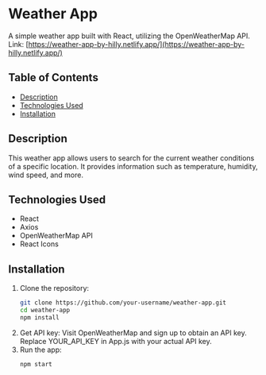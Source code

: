 # Weather App

A simple weather app built with React, utilizing the OpenWeatherMap API.  
Link: [https://weather-app-by-hilly.netlify.app/](https://weather-app-by-hilly.netlify.app/)

## Table of Contents
- [Description](#description)
- [Technologies Used](#technologies-used)
- [Installation](#installation)

## Description
This weather app allows users to search for the current weather conditions of a specific location. It provides information such as temperature, humidity, wind speed, and more.

## Technologies Used
- React
- Axios
- OpenWeatherMap API
- React Icons

## Installation
1. Clone the repository:
   ```bash
   git clone https://github.com/your-username/weather-app.git
   cd weather-app
   npm install
2. Get API key:
   Visit OpenWeatherMap and sign up to obtain an API key.
   Replace YOUR_API_KEY in App.js with your actual API key.
3. Run the app:
   ```bash
   npm start
